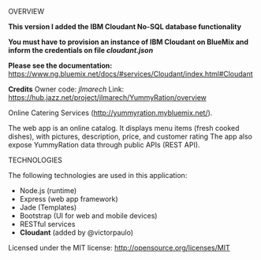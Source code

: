 
OVERVIEW


**This version I added the IBM Cloudant No-SQL database functionality**

**You must have to provision an instance of IBM Cloudant on BlueMix and inform the credentials on file _cloudant.json_**

**Please see the documentation:** https://www.ng.bluemix.net/docs/#services/Cloudant/index.html#Cloudant

**Credits**
Owner code: *jlmarech*
Link: https://hub.jazz.net/project/jlmarech/YummyRation/overview

Online Catering Services (http://yummyration.mybluemix.net/).  

The web app is an online catalog. It displays menu items (fresh cooked dishes), with pictures, description, price, and customer rating
The app also expose YummyRation data through public APIs (REST API).


TECHNOLOGIES

The following technologies are used in this application:
- Node.js (runtime)
- Express (web app framework)
- Jade (Templates)
- Bootstrap (UI for web and mobile devices)
- RESTful services 
- **Cloudant** (added by @victorpaulo)

Licensed under the MIT license: http://opensource.org/licenses/MIT
